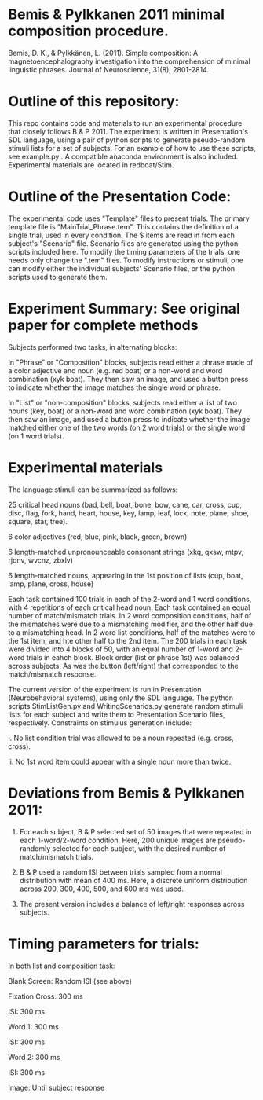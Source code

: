 # Bemis &amp; Pylkkanen 2011 minimal composition procedure.

Bemis, D. K., & Pylkkänen, L. (2011). Simple composition: A magnetoencephalography investigation into the comprehension of minimal linguistic phrases. Journal of Neuroscience, 31(8), 2801-2814.

# Outline of this repository:
This repo contains code and materials to run an experimental procedure that closely follows B & P 2011. The experiment is written in Presentation's SDL language, using a pair of python scripts to generate pseudo-random stimuli lists for a set of subjects. For an example of how to use these scripts, see example.py . A compatible anaconda environment is also included. Experimental materials are located in redboat/Stim. 

# Outline of the Presentation Code:
The experimental code uses "Template" files to present trials. The primary template file is "MainTrial_Phrase.tem". This contains the definition of a single trial, used in every condition. The $ items are read in from each subject's "Scenario" file. Scenario files are generated using the python scripts included here. To modify the timing parameters of the trials, one needs only change the ".tem" files. To modify instructions or stimuli, one can modify either the individual subjects' Scenario files, or the python scripts used to generate them. 

# Experiment Summary: See original paper for complete methods 
Subjects performed two tasks, in alternating blocks: 

In "Phrase" or "Composition" blocks, subjects read either a phrase made of a color adjective and noun (e.g. red boat) or a non-word and word combination (xyk boat). They then saw an image, and used a button press to indicate whether the image matches the single word or phrase.

In "List" or "non-composition" blocks, subjects read either a list of two nouns (key, boat) or a non-word and word combination (xyk boat). They then saw an image, and used a button press to indicate whether the image matched either one of the two words (on 2 word trials) or the single word (on 1 word trials).

# Experimental materials

The language stimuli can be summarized as follows:

25 critical head nouns (bad, bell, boat, bone, bow, cane, car, cross, cup, disc, flag, fork, hand, heart, house, key, lamp, leaf, lock, note, plane, shoe, square, star, tree).

6 color adjectives (red, blue, pink, black, green, brown)

6 length-matched unpronounceable consonant strings (xkq, qxsw, mtpv, rjdnv, wvcnz, zbxlv)

6 length-matched nouns, appearing in the 1st position of lists (cup, boat, lamp, plane, cross, house)

Each task contained 100 trials in each of the 2-word and 1 word conditions, with 4 repetitions of each critical head noun. Each task contained an equal number of match/mismatch trials. In 2 word composition conditions, half of the mismatches were due to a mismatching modifier, and the other half due to a mismatching head. In 2 word list conditions, half of the matches were to the 1st item, and hte other half to the 2nd item. The 200 trials in each task were divided into 4 blocks of 50, with an equal number of 1-word and 2-word trials in eahch block. Block order (list or phrase 1st) was balanced across subjects. As was the button (left/right) that corresponded to the match/mismatch response. 

The current version of the experiment is run in Presentation (Neurobehavioral systems), using only the SDL language. The python scripts StimListGen.py and WritingScenarios.py generate random stimuli lists for each subject and write them to Presentation Scenario files, respectively. Constraints on stimulus generation include:

i. No list condition trial was allowed to be a noun repeated (e.g. cross, cross).

ii. No 1st word item could appear with a single noun more than twice.

# Deviations from Bemis & Pylkkanen 2011:

1. For each subject, B & P selected set of 50 images that were repeated in each 1-word/2-word condition. Here, 200 unique images are pseudo-randomly selected for each subject, with the desired number of match/mismatch trials.

2. B & P used a random ISI between trials sampled from a normal distribution with mean of 400 ms. Here, a discrete uniform distribution across 200, 300, 400, 500, and 600 ms was used.

3. The present version includes a balance of left/right responses across subjects.

# Timing parameters for trials:

In both list and composition task:

Blank Screen: Random ISI (see above)

Fixation Cross: 300 ms

ISI: 300 ms

Word 1: 300 ms

ISI: 300 ms

Word 2: 300 ms

ISI: 300 ms

Image: Until subject response
